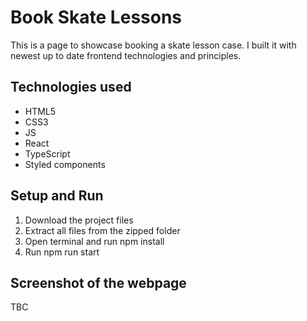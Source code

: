 # Book Skate Lessons

This is a page to showcase booking a skate lesson case. I built it with newest up to date frontend technologies and principles.

## Technologies used

- HTML5
- CSS3
- JS
- React
- TypeScript
- Styled components

## Setup and Run

1. Download the project files
2. Extract all files from the zipped folder
3. Open terminal and run npm install
4. Run npm run start

## Screenshot of the webpage

TBC
